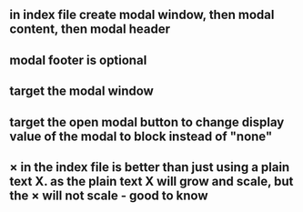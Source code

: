 ## in index file create modal window, then modal content, then modal header
## modal footer is optional
## target the modal window
## target the open modal button to change display value of the modal to block instead of "none"
## &times; in the index file is better than just using a plain text X. as the plain text X will grow and scale, but the &times; will not scale - good to know